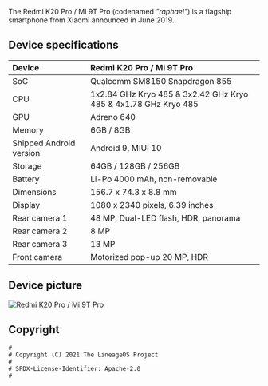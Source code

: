 The Redmi K20 Pro / Mi 9T Pro (codenamed _"raphael"_) is a flagship smartphone from Xiaomi announced in June 2019.


## Device specifications

| Device                  | Redmi K20 Pro / Mi 9T Pro                                       |
| :---------------------- | :-------------------------------------------------------------- |
| SoC                     | Qualcomm SM8150 Snapdragon 855                                  |
| CPU                     | 1x2.84 GHz Kryo 485 & 3x2.42 GHz Kryo 485 & 4x1.78 GHz Kryo 485 |
| GPU                     | Adreno 640                                                      |
| Memory                  | 6GB / 8GB                                                       |
| Shipped Android version | Android 9, MIUI 10                                              |
| Storage                 | 64GB / 128GB / 256GB                                            |
| Battery                 | Li-Po 4000 mAh, non-removable                                   |
| Dimensions              | 156.7 x 74.3 x 8.8 mm                                           |
| Display                 | 1080 x 2340 pixels, 6.39 inches                                 |
| Rear camera 1           | 48 MP, Dual-LED flash, HDR, panorama                            |
| Rear camera 2           | 8 MP                                                            |
| Rear camera 3           | 13 MP                                                           |
| Front camera            | Motorized pop-up 20 MP, HDR                                     |


## Device picture

![Redmi K20 Pro / Mi 9T Pro](https://fdn2.gsmarena.com/vv/pics/xiaomi/xiaomi-redmi-k20pro-6.jpg)


## Copyright

```
#
# Copyright (C) 2021 The LineageOS Project
#
# SPDX-License-Identifier: Apache-2.0
#
